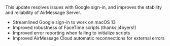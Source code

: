This update resolves issues with Google sign-in, and improves the stability and reliability of AirMessage Server.

- Streamlined Google sign-in to work on macOS 13
- Improved robustness of FaceTime scripts (thanks j4byers!)
- Improved error reporting when failing to initialize scripts
- Improved AirMessage Cloud automatic reconnections for external errors
